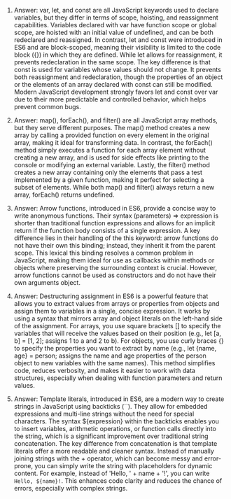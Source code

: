 1. Answer: var, let, and const are all JavaScript keywords used to declare variables, but they differ in terms of scope, hoisting, and reassignment capabilities. Variables declared with var have function scope or global scope, are hoisted with an initial value of undefined, and can be both redeclared and reassigned. In contrast, let and const were introduced in ES6 and are block-scoped, meaning their visibility is limited to the code block ({}) in which they are defined. While let allows for reassignment, it prevents redeclaration in the same scope. The key difference is that const is used for variables whose values should not change. It prevents both reassignment and redeclaration, though the properties of an object or the elements of an array declared with const can still be modified. Modern JavaScript development strongly favors let and const over var due to their more predictable and controlled behavior, which helps prevent common bugs.

2. Answer: map(), forEach(), and filter() are all JavaScript array methods, but they serve different purposes. The map() method creates a new array by calling a provided function on every element in the original array, making it ideal for transforming data. In contrast, the forEach() method simply executes a function for each array element without creating a new array, and is used for side effects like printing to the console or modifying an external variable. Lastly, the filter() method creates a new array containing only the elements that pass a test implemented by a given function, making it perfect for selecting a subset of elements. While both map() and filter() always return a new array, forEach() returns undefined.

3. Answer: Arrow functions, introduced in ES6, provide a concise way to write anonymous functions. Their syntax (parameters) => expression is shorter than traditional function expressions and allows for an implicit return if the function body consists of a single expression. A key difference lies in their handling of the this keyword: arrow functions do not have their own this binding; instead, they inherit it from the parent scope. This lexical this binding resolves a common problem in JavaScript, making them ideal for use as callbacks within methods or objects where preserving the surrounding context is crucial. However, arrow functions cannot be used as constructors and do not have their own arguments object.

4. Answer: Destructuring assignment in ES6 is a powerful feature that allows you to extract values from arrays or properties from objects and assign them to variables in a single, concise expression. It works by using a syntax that mirrors array and object literals on the left-hand side of the assignment. For arrays, you use square brackets [] to specify the variables that will receive the values based on their position (e.g., let [a, b] = [1, 2]; assigns 1 to a and 2 to b). For objects, you use curly braces {} to specify the properties you want to extract by name (e.g., let {name, age} = person; assigns the name and age properties of the person object to new variables with the same names). This method simplifies code, reduces verbosity, and makes it easier to work with data structures, especially when dealing with function parameters and return values.

5. Answer: Template literals, introduced in ES6, are a modern way to create strings in JavaScript using backticks (``). They allow for embedded expressions and multi-line strings without the need for special characters. The syntax ${expression} within the backticks enables you to insert variables, arithmetic operations, or function calls directly into the string, which is a significant improvement over traditional string concatenation. The key difference from concatenation is that template literals offer a more readable and cleaner syntax. Instead of manually joining strings with the + operator, which can become messy and error-prone, you can simply write the string with placeholders for dynamic content. For example, instead of 'Hello, ' + name + '!', you can write `Hello, ${name}!`. This enhances code clarity and reduces the chance of errors, especially with complex strings.
